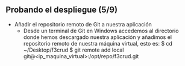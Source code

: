 ## Probando el despliegue (5/9) ##

- Añadir el repositorio remoto de Git a nuestra aplicación
    - Desde un terminal de Git en Windows accedemos al directorio donde hemos descargado nuestra aplicación y añadimos el repositorio remoto de nuestra máquina virtual, esto es:
            $ cd ~/Desktop/f3crud
            $ git remote add local git@<ip_maquina_virtual>:/opt/repo/f3crud.git

